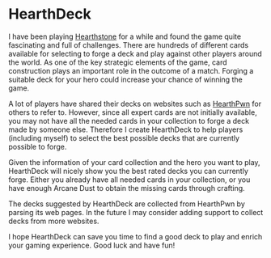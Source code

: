 HearthDeck
========

I have been playing [Hearthstone](http://us.battle.net/hearthstone/en/) for a while and found the game quite fascinating and full of challenges.
There are hundreds of different cards available for selecting to forge a deck and play against other players around the world.
As one of the key strategic elements of the game, card construction plays an important role in the outcome of a match.
Forging a suitable deck for your hero could increase your chance of winning the game.

A lot of players have shared their decks on websites such as [HearthPwn](http://www.hearthpwn.com/) for others to refer to.
However, since all expert cards are not initially available, you may not have all the needed cards in your collection to forge a deck made by someone else.
Therefore I create HearthDeck to help players (including myself) to select the best possible decks that are currently possible to forge.

Given the information of your card collection and the hero you want to play, HearthDeck will nicely show you the best rated decks you can currently forge.
Either you already have all needed cards in your collection, or you have enough Arcane Dust to obtain the missing cards through crafting.

The decks suggested by HearthDeck are collected from HearthPwn by parsing its web pages.
In the future I may consider adding support to collect decks from more websites.

I hope HearthDeck can save you time to find a good deck to play and enrich your gaming experience.
Good luck and have fun!
